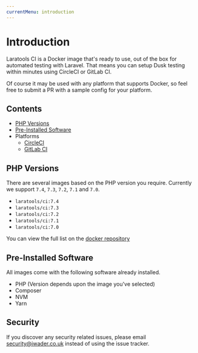 ```yaml
---
currentMenu: introduction
---
```


# Introduction

Laratools CI is a Docker image that's ready to use, out of the box for automated testing with Laravel. That means you can setup Dusk testing within minutes using CircleCI or GitLab CI.

Of course it may be used with any platform that supports Docker, so feel free to submit a PR with a sample config for your platform.

## Contents

- [PHP Versions](#php-versions)
- [Pre-Installed Software](#pre-installed-software)
- Platforms 
  - [CircleCI](/ci/circleci.html)
  - [GitLab CI](/ci/gitlab-ci.html)

## PHP Versions

There are several images based on the PHP version you require. Currently we support `7.4`, `7.3`, `7.2`, `7.1` and `7.0`.

* `laratools/ci:7.4`
* `laratools/ci:7.3`
* `laratools/ci:7.2`
* `laratools/ci:7.1`
* `laratools/ci:7.0`

You can view the full list on the [docker repository](https://hub.docker.com/r/laratools/ci/tags/)
  
## Pre-Installed Software

All images come with the following software already installed.

* PHP (Version depends upon the image you've selected)
* Composer
* NVM
* Yarn

## Security

If you discover any security related issues, please email [security@iwader.co.uk](mailto:security@iwader.co.uk) instead of using the issue tracker.
